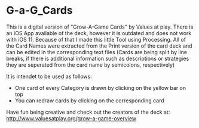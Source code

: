 # G-a-G_Cards
This is a digital version of "Grow-A-Game Cards" by Values at play.
There is an iOS App available of the deck, however it is outdated and does not work with iOS 11.
Because of that I made this little Tool using Processing.
All of the Card Names were extracted from the Print version of the card deck and can be edited in the corresponding text files (Cards are being split by line breaks, if there is additional information such as descriptions or strategies they are seperated from the card name by semicolons, respectively)

It is intendet to be used as follows:
- One card of every Category is drawn by clicking on the yellow bar on top
- You can redraw cards by clicking on the corresponding card

Have fun being creative and check out the creators of the deck at: http://www.valuesatplay.org/grow-a-game-overview
